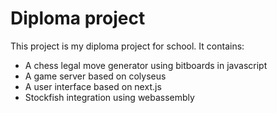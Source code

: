 # Diploma project

This project is my diploma project for school. It contains:

- A chess legal move generator using bitboards in javascript
- A game server based on colyseus
- A user interface based on next.js
- Stockfish integration using webassembly